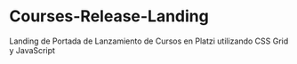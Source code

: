 # Courses-Release-Landing
Landing de Portada de Lanzamiento de Cursos en Platzi utilizando CSS Grid y JavaScript
